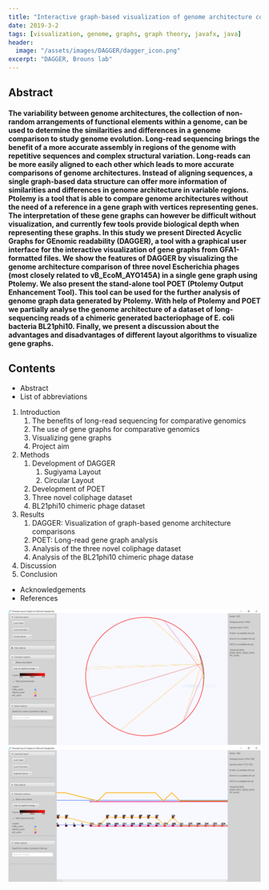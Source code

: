 ```yaml
---
title: "Interactive graph-based visualization of genome architecture comparisons"
date: 2019-3-2
tags: [visualization, genome, graphs, graph theory, javafx, java]
header:
  image: "/assets/images/DAGGER/dagger_icon.png"
excerpt: "DAGGER, Brouns lab"
---
```


## Abstract

#### The variability between genome architectures, the collection of non-random arrangements of functional elements within a genome, can be used to determine the similarities and differences in a genome comparison to study genome evolution. Long-read sequencing brings the benefit of a more accurate assembly in regions of the genome with repetitive sequences and complex structural variation. Long-reads can be more easily aligned to each other which leads to more accurate comparisons of genome architectures. Instead of aligning sequences, a single graph-based data structure can offer more information of similarities and differences in genome architecture in variable regions. Ptolemy is a tool that is able to compare genome architectures without the need of a reference in a gene graph with vertices representing genes. The interpretation of these gene graphs can however be difficult without visualization, and currently few tools provide biological depth when representing these graphs. In this study we present Directed Acyclic Graphs for GEnomic readability (DAGGER), a tool with a graphical user interface for the interactive visualization of gene graphs from GFA1-formatted files. We show the features of DAGGER by visualizing the genome architecture comparison of three novel Escherichia phages (most closely related to vB_EcoM_AYO145A) in a single gene graph using Ptolemy. We also present the stand-alone tool POET (Ptolemy Output Enhancement Tool). This tool can be used for the further analysis of genome graph data generated by Ptolemy. With help of Ptolemy and POET we partially analyse the genome architecture of a dataset of long-sequencing reads of a chimeric generated bacteriophage of E. coli bacteria BL21phi10. Finally, we present a discussion about the advantages and disadvantages of different layout algorithms to visualize gene graphs.


## Contents

- Abstract
- List of abbreviations

1. Introduction
   1. The benefits of long-read sequencing for comparative genomics
   2. The use of gene graphs for comparative genomics
   3. Visualizing gene graphs
   4. Project aim
2. Methods
   1. Development of DAGGER
      1. Sugiyama Layout
      2. Circular Layout
   2. Development of POET
   3. Three novel coliphage dataset
   4. BL21phi10 chimeric phage dataset
3. Results
   1. DAGGER: Visualization of graph-based genome architecture comparisons
   2. POET: Long-read gene graph analysis
   3. Analysis of the three novel coliphage dataset
   4. Analysis of the BL21phi10 chimeric phage datase
4. Discussion
5. Conclusion

- Acknowledgements
- References


<a href="/assets/images/DAGGER/circlelayout.PNG"><img src="/assets/images/DAGGER/circlelayout.PNG"></a>
<a href="/assets/images/DAGGER/sugiyamalayout.PNG"><img src="/assets/images/DAGGER/sugiyamalayout.PNG"></a>
